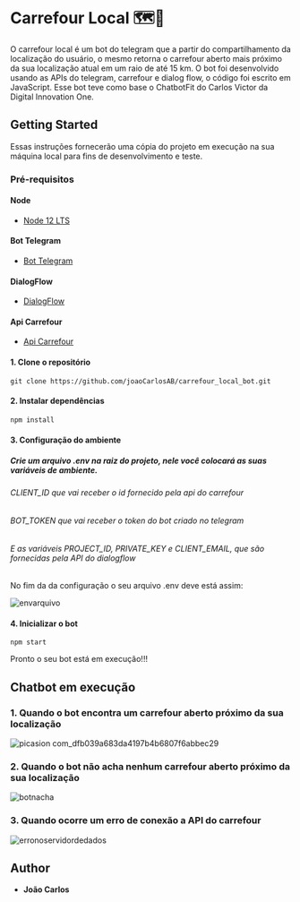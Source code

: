 # Carrefour Local 🗺📌
  O carrefour local é um bot do telegram que a partir do compartilhamento da localização do usuário, o mesmo retorna o carrefour aberto mais próximo da sua localização atual em um raio de até 15 km. O bot foi desenvolvido usando as APIs do telegram, carrefour e dialog flow, o código foi escrito em JavaScript. Esse bot teve como base o ChatbotFit do Carlos Victor da Digital Innovation One.

## Getting Started
  Essas instruções fornecerão uma cópia do projeto em execução na sua máquina local para fins de desenvolvimento e teste.

### Pré-requisitos

#### Node

- [Node 12 LTS](https://nodejs.org/en/download/)

#### Bot Telegram

- [Bot Telegram](https://core.telegram.org/bots)

#### DialogFlow

- [DialogFlow](https://dialogflow.cloud.google.com/)

#### Api Carrefour

- [Api Carrefour](https://dev.carrefour.com.br/node/107)

#### 1. Clone o repositório
````
git clone https://github.com/joaoCarlosAB/carrefour_local_bot.git
````

#### 2. Instalar dependências

```bash
npm install
```

#### 3. Configuração do ambiente

##### Crie um arquivo .env na raiz do projeto, nele você colocará as suas variáveis de ambiente.

###### CLIENT_ID que vai receber o id fornecido pela api do carrefour
###### BOT_TOKEN que vai receber o token do bot criado no telegram
###### E as variáveis PROJECT_ID, PRIVATE_KEY e CLIENT_EMAIL, que são fornecidas pela API do dialogflow

No fim da da configuração o seu arquivo .env deve está assim:

![envarquivo](https://user-images.githubusercontent.com/66270338/89125442-ec301f80-d4b4-11ea-8469-3a43a96e1fc2.PNG)

#### 4. Inicializar o bot

````
npm start
````

Pronto o seu bot está em execução!!!

## Chatbot em execução

### 1. Quando o bot encontra um carrefour aberto próximo da sua localização

![picasion com_dfb039a683da4197b4b6807f6abbec29](https://user-images.githubusercontent.com/66270338/89129670-74beb800-d4d5-11ea-88ec-50dbaad63dd7.gif)

### 2. Quando o bot não acha nenhum carrefour aberto próximo da sua localização

![botnacha](https://user-images.githubusercontent.com/66270338/89127976-7b92fe00-d4c8-11ea-9ae3-d8a6f0259fb8.gif)

### 3. Quando ocorre um erro de conexão a API do carrefour

![erronoservidordedados](https://user-images.githubusercontent.com/66270338/89128101-8ef29900-d4c9-11ea-99bf-96b523d1bf18.gif)

## Author

* **João Carlos**

